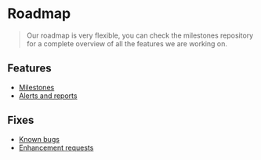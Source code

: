 # Roadmap
 
 > Our roadmap is very flexible, you can check the milestones repository for a complete overview of all the features we are working on. 

## Features

- [Milestones](https://github.com/vatesfr/xo-web/milestones)
- [Alerts and reports](alerts.md)


## Fixes

- [Known bugs](https://github.com/vatesfr/xo-web/issues?q=is%3Aopen+is%3Aissue+label%3A%22type%3A+bug%22)
- [Enhancement requests](https://github.com/vatesfr/xo-web/issues?q=is%3Aopen+is%3Aissue+label%3A%22type%3A+enhancement%22)
